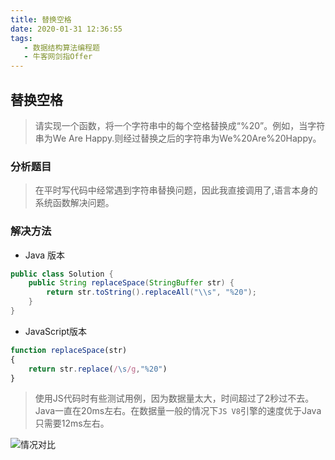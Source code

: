 ```yaml
---
title: 替换空格
date: 2020-01-31 12:36:55
tags:  
   - 数据结构算法编程题
   - 牛客网剑指Offer
---
```


## 替换空格

> 请实现一个函数，将一个字符串中的每个空格替换成“%20”。例如，当字符串为We Are Happy.则经过替换之后的字符串为We%20Are%20Happy。

### 分析题目
> 在平时写代码中经常遇到字符串替换问题，因此我直接调用了,语言本身的系统函数解决问题。

### 解决方法
- Java 版本
```Java
public class Solution {
    public String replaceSpace(StringBuffer str) {
        return str.toString().replaceAll("\\s", "%20");
    }
}
```
- JavaScript版本

```JavaScript
function replaceSpace(str)
{
    return str.replace(/\s/g,"%20")
}
```
> 使用JS代码时有些测试用例，因为数据量太大，时间超过了2秒过不去。Java一直在20ms左右。在数据量一般的情况下`JS V8`引擎的速度优于Java只需要12ms左右。

![情况对比](http://blogqiniu.wangminwei.top/202001311330_4.png?/)